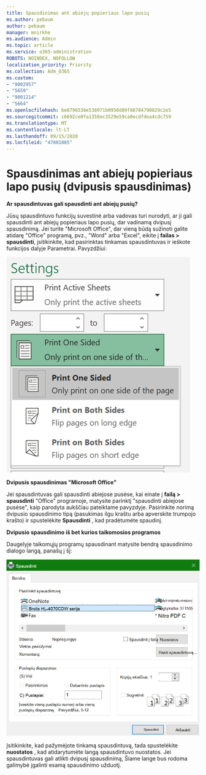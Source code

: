 ```yaml
---
title: Spausdinimas ant abiejų popieriaus lapo pusių
ms.author: pebaum
author: pebaum
manager: mnirkhe
ms.audience: Admin
ms.topic: article
ms.service: o365-administration
ROBOTS: NOINDEX, NOFOLLOW
localization_priority: Priority
ms.collection: Adm_O365
ms.custom:
- "9002957"
- "5659"
- "9001214"
- "5664"
ms.openlocfilehash: be8796538e538971b0950d89f88784790829c2e5
ms.sourcegitcommit: c6692ce0fa1358ec3529e59ca0ecdfdea4cdc759
ms.translationtype: MT
ms.contentlocale: lt-LT
ms.lasthandoff: 09/15/2020
ms.locfileid: "47801885"
---
```

# <a name="printing-on-both-sides-of-paper-duplex-printing"></a>Spausdinimas ant abiejų popieriaus lapo pusių (dvipusis spausdinimas)

**Ar spausdintuvas gali spausdinti ant abiejų pusių?**

Jūsų spausdintuvo funkcijų suvestinė arba vadovas turi nurodyti, ar ji gali spausdinti ant abiejų popieriaus lapo pusių, dar vadinamą dvipusį spausdinimą. Jei turite "Microsoft Office", dar vieną būdą sužinoti galite atidarę "Office" programą, pvz., "Word" arba "Excel", eikite į **failas > spausdinti**, įsitikinkite, kad pasirinktas tinkamas spausdintuvas ir ieškote funkcijos dalyje Parametrai. Pavyzdžiui: 

![Spausdintuvo parametrai](media/print-settings.png)

**Dvipusis spausdinimas "Microsoft Office"**

Jei spausdintuvas gali spausdinti abiejose pusėse, kai einate į **failą > spausdinti** "Office" programoje, matysite parinktį "spausdinti abiejose pusėse", kaip parodyta aukščiau pateiktame pavyzdyje.  Pasirinkite norimą dvipusio spausdinimo tipą (pasukimas ilgu kraštu arba apverskite trumpojo krašto) ir spustelėkite **Spausdinti** , kad pradėtumėte spaudinį.

**Dvipusio spausdinimo iš bet kurios taikomosios programos**

Daugelyje taikomųjų programų spausdinant matysite bendrą spausdinimo dialogo langą, panašų į šį: 

![Dialogo langas spausdinimas](media/print-dialog.png)

Įsitikinkite, kad pažymėjote tinkamą spausdintuvą, tada spustelėkite **nuostatos** , kad atidarytumėte langą spausdintuvo nuostatos. Jei spausdintuvas gali atlikti dvipusį spausdinimą, Šiame lange bus rodoma galimybė įgalinti esamą spausdinimo užduotį.
